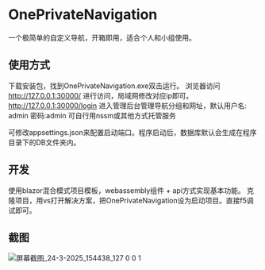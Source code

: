 # OnePrivateNavigation

一个极简单的自定义导航，开箱即用，适合个人和小组使用。

## 使用方式
下载安装包，找到OnePrivateNavigation.exe双击运行。
浏览器访问 http://127.0.0.1:30000/ 进行访问，局域网修改对应ip即可。
http://127.0.0.1:30000/login 进入管理后台管理导航分组和网址，默认用户名: admin 密码:admin 
可自行用nssm或其他方式托管服务

可修改appsettings.json来配置启动端口。程序启动后，数据库默认会生成在程序目录下的DB文件夹内。

## 开发
使用blazor混合模式项目模板，webassembly组件 + api方式实现基本功能。
克隆项目，用vs打开解决方案，把OnePrivateNavigation设为启动项目。直接f5调试即可。

## 截图

![屏幕截图_24-3-2025_154438_127 0 0 1](https://github.com/user-attachments/assets/6a14b2cc-b49d-4c40-bd92-b80149cfffc5)

